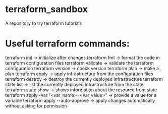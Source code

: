 # terraform_sandbox

A repository to try terraform tutorials

# Useful terraform commands:

terraform init -> initialize after changes
terraform fmt -> format the code in terraform configuration files
terraform validate -> validate the terraform configuration
terraform version -> check version
terraform plan -> make a plan
terraform apply -> apply infrastructure from the configuration files
terraform destroy -> destroy the currently deployed infrastructure
terraform state list -> list the currently deployed infrastructure from the state
terraform state show <resource> -> shows information about the resource from state
terraform apply -var "<var_name>=<var_value>" -> provide a value for a variable
terraform apply --auto-approve -> apply changes automatically without asking for permission
